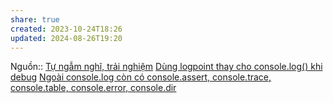 ```yaml
---
share: true
created: 2023-10-24T18:26
updated: 2024-08-26T19:20
---
```

Nguồn:: [Tự ngẫm nghĩ, trải nghiệm](../../%CE%9E%20Ngu%E1%BB%93n%20v%C3%A0%20t%C3%A0i%20nguy%C3%AAn%20h%E1%BB%97%20tr%E1%BB%A3/%CE%9E%20Ngu%E1%BB%93n/T%E1%BB%B1%20ng%E1%BA%ABm%20ngh%C4%A9,%20tr%E1%BA%A3i%20nghi%E1%BB%87m.md)
[Dùng logpoint thay cho console.log() khi debug](./Debugger/D%C3%B9ng%20logpoint%20thay%20cho%20console.log()%20khi%20debug.md) [Ngoài console.log còn có console.assert, console.trace, console.table, console.error, console.dir](./Log/Ngo%C3%A0i%20console.log%20c%C3%B2n%20c%C3%B3%20console.assert,%20console.trace,%20console.table,%20console.error,%20console.dir.md)
